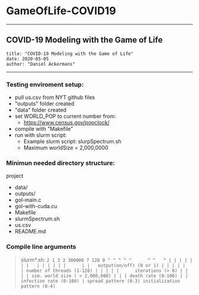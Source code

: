# GameOfLife-COVID19
---
## COVID-19 Modeling with the Game of Life
	title: "COVID-19 Modeling with the Game of Life"
	date: 2020-05-05
	author: "Daniel Ackermans"
---

### Testing enviroment setup:
- pull us.csv from NYT github files
- "outputs" folder created
- "data" folder created
- set WORLD_POP to current number from: 
	* https://www.census.gov/popclock/
- compile with "Makefile"
- run with slurm script:
	* Example slurm script: slurpSpectrum.sh
	* Maximum worldSize = 2,000,0000

### Minimun needed directory structure:
project
- data/
- outputs/
- gol-main.c
- gol-with-cuda.cu
- Makefile
- slurmSpectrum.sh
- us.csv
- README.md

### Compile line arguments 
> slurm*.sh:
``
2 1 3 3 300000 7 128 0
^ ^ ^ ^ ^      ^ ^   ^
| | | | |      | |   |
| | | | |      | |   output(on/off) (0 or 1)
| | | | | 	   | number of threads (1-128)
| | | | |      iterations (> 0)
| | | | sim. world size ( < 2,000,000)
| | | death rate (0-100)
| | infection rate (0-100)
| spread pattern (0-3)
initialization pattern (0-4)
``
